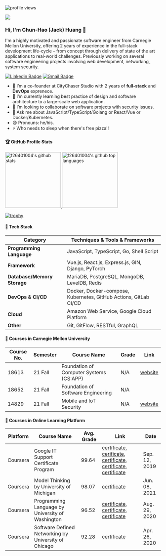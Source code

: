 

<img src="https://gpvc.arturio.dev/f26401004" alt="profile views"> 

<img
  src="https://cr-ss-service.azurewebsites.net/api/ScreenShot?widget=summary&username=f26401004"
/>

### Hi, I'm Chun-Hao (Jack) Huang 👋

I'm a highly motivated and passionate software engineer from Carnegie Mellon University, offering 2 years of experience in the full-stack development life-cycle – from concept through delivery of state of the art applications to real-world challenges. Previously working on several software engineering projects involving web development, networking, system security.

[![Linkedin Badge](https://img.shields.io/badge/-f26401004-blue?style=flat&logo=Linkedin&logoColor=white&link=https://www.linkedin.com/in/f26401004/)](https://www.linkedin.com/in/f26401004/)
[![Gmail Badge](https://img.shields.io/badge/-chunhao2-c14438?style=flat&logo=Gmail&logoColor=white&link=mailto:chunhao2@andrew.cmu.edu)](mailto:chunhao2@andrew.cmu.edu)

- 🔭  I’m a co-founder at CityChaser Studio with 2 years of **full-stack** and **DevOps** exprenece.
- 🌱  I’m currently learning best practice of design and software architecture to a large-scale web application.
- 👯  I’m looking to collaborate on software projects with security issues.
- 💬  Ask me about JavaScript/TypeScript/Golang or React/Vue or Docker/Kubernetes.
- 😄  Pronouns: he/his.
- ⚡ Who needs to sleep when there's free pizza!!


<!-- <img alig src="https://github-profile-trophy.vercel.app/?username=guilyx&column=6&rank=SSS,SS,S,AAA,AA,A,B,C" /> -->


#### 🏆 GitHub Profile Stats

<a href="https://github.com/f26401004">
  <img height="180em" src="https://github-readme-stats.vercel.app/api?username=f26401004&show_icons=true&theme=algolia&count_private=true" alt="f26401004's github stats"/>
  <img height="180em" src="https://github-readme-stats.vercel.app/api/top-langs/?username=f26401004&theme=algolia&layout=compact" alt="f26401004's github top languages" />
</a>


[![trophy](https://github-profile-trophy.vercel.app/?username=f26401004&theme=algolia&column=7&margin-w=5)](https://github.com/ryo-ma/github-profile-trophy)



<!-- [![GitHub Streak](http://github-readme-streak-stats.herokuapp.com?user=f26401004&theme=algolia)](https://git.io/streak-stats)

 -->


#### 🔧 Tech Stack

| Category | Techniques & Tools & Frameworks |
| - | - |
| **Programming Language** | JavaScript, TypeScript, Go, Shell Script |
| **Framework** | Vue.js, React.js, Express.js, GIN, Django, PyTorch |
| **Database/Memory Storage** | MariaDB, PostgreSQL, MongoDB, LevelDB, Redis |
| **DevOps & CI/CD** | Docker, Docker-compose, Kubernetes, GitHub Actions, GitLab CI/CD |
| **Cloud** | Amazon Web Service, Google Cloud Platform |
| **Other** | Git, GitFlow, RESTful, GraphQL |

#### 📕 Courses in Carnegie Mellon University

| Course No. | Semester | Course Name | Grade | Link |
| - | - | - | - | - |
| 18613 | 21 Fall | Foundation of Computer Systems (CS:APP) | N/A | [website](http://csapp.cs.cmu.edu/) |
| 18652 | 21 Fall | Foundation of Software Engineering | N/A | |
| 14829 | 21 Fall | Mobile and IoT Security | N/A | [website](https://mews.sv.cmu.edu/teaching/14829/f21/) |

#### 📕 Courses in Online Learning Platform

| Platform | Course Name | Avg. Grade | Link | Date |
| - | - | - | - | - |
| Coursera | Google IT Support Certificate Program |  99.64 | [certificate](https://coursera.org/share/62a7b8bce7a7efba35f816e04f0faf82), [cerificate](https://coursera.org/share/7a096fc9d2c2b6fbf2a65fbbfe7951fc), [certificate](https://coursera.org/share/08c6d0a9af08b94468cbb4f909e93264), [certificate](https://coursera.org/share/25a785e381da202d9a923f95376e4a26), [certificate](https://coursera.org/share/2e5b98f61ae9a7cea84824002a2e0818) | Sep. 12, 2019 | 
| Coursera | Model Thinking by University of Michigan | 98.07 | [certificate](https://coursera.org/share/14efdb8655cf36889eb267c732014fdf) | Jun. 08, 2021 |
| Coursera | Programming Language by University of Washington | 96.52 | [certificate](https://coursera.org/share/c49a4627842152f0d2def3323c957bd4), [certificate](https://coursera.org/share/5fa0210f9ef065fa06cd78a6224ee813), [certificate](https://coursera.org/share/48e8c70cea139fa4a9441628ce2c6c47) | Aug. 29, 2020 |
| Coursera | Software Defined Networking by University of Chicago | 92.28 | [certificate](https://coursera.org/share/d42b3eb92740da6416558a856b632ab4) | Apr. 26, 2020 |
